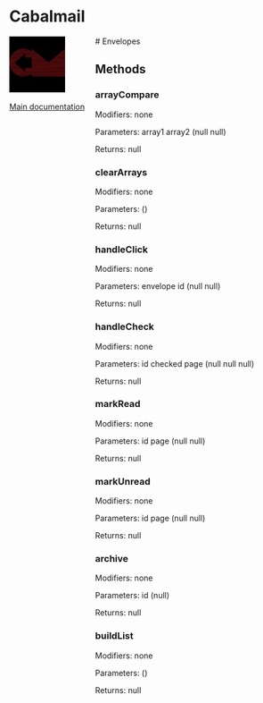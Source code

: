 # Cabalmail
<div style="width: 10em; float:left; height: 100%; padding-right: 1em;"><img src="/docs/logo.png" width="100" />
<p><a href="/README.md">Main documentation</a></p>
</div><div style="padding-left: 11em;">
# Envelopes


## Methods
### arrayCompare
Modifiers: none

Parameters: array1
array2 (null
null)

Returns: null

### clearArrays
Modifiers: none

Parameters:  ()

Returns: null

### handleClick
Modifiers: none

Parameters: envelope
id (null
null)

Returns: null

### handleCheck
Modifiers: none

Parameters: id
checked
page (null
null
null)

Returns: null

### markRead
Modifiers: none

Parameters: id
page (null
null)

Returns: null

### markUnread
Modifiers: none

Parameters: id
page (null
null)

Returns: null

### archive
Modifiers: none

Parameters: id (null)

Returns: null

### buildList
Modifiers: none

Parameters:  ()

Returns: null

</div>
